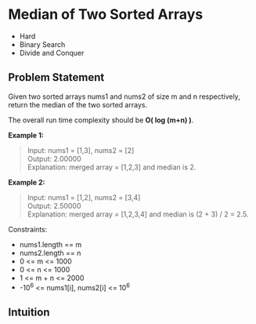 # Median of Two Sorted Arrays

- Hard
- Binary Search
- Divide and Conquer

## Problem Statement
Given two sorted arrays nums1 and nums2 of size m and n respectively, return the median of the two sorted arrays.

The overall run time complexity should be **O( log (m+n) )**.

**Example 1:**

>Input: nums1 = [1,3], nums2 = [2]  
Output: 2.00000  
Explanation: merged array = [1,2,3] and median is 2.  

**Example 2:**  

>Input: nums1 = [1,2], nums2 = [3,4]  
Output: 2.50000  
Explanation: merged array = [1,2,3,4] and median is (2 + 3) / 2 = 2.5.  
 

Constraints:

- nums1.length == m
- nums2.length == n
- 0 <= m <= 1000
- 0 <= n <= 1000
- 1 <= m + n <= 2000
- -10<sup>6</sup> <= nums1[i], nums2[i] <= 10<sup>6</sup>


## Intuition


